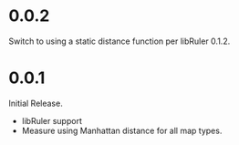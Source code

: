 # 0.0.2
Switch to using a static distance function per libRuler 0.1.2.

# 0.0.1
Initial Release. 
- libRuler support
- Measure using Manhattan distance for all map types.
